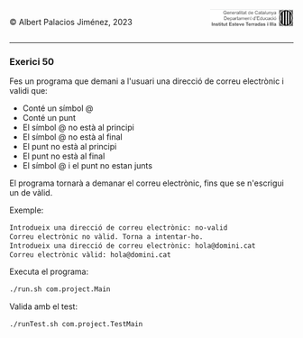 <div style="display: flex; width: 100%;">
    <div style="flex: 1; padding: 0px;">
        <p>© Albert Palacios Jiménez, 2023</p>
    </div>
    <div style="flex: 1; padding: 0px; text-align: right;">
        <img src="../../assets/ieti.png" height="32" alt="Logo de IETI" style="max-height: 32px;">
    </div>
</div>
<hr/>

### Exerici 50

Fes un programa que demani a l'usuari una direcció de correu electrònic i validi que:

- Conté un símbol @
- Conté un punt
- El símbol @ no està al principi
- El símbol @ no està al final
- El punt no està al principi
- El punt no està al final
- El símbol @ i el punt no estan junts

El programa tornarà a demanar el correu electrònic, fins que se n'escrigui un de vàlid.

Exemple:
```text
Introdueix una direcció de correu electrònic: no-valid
Correu electrònic no vàlid. Torna a intentar-ho.
Introdueix una direcció de correu electrònic: hola@domini.cat
Correu electrònic vàlid: hola@domini.cat
```


Executa el programa:
```bash
./run.sh com.project.Main
```

Valida amb el test:
```bash
./runTest.sh com.project.TestMain
```